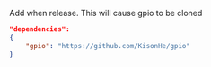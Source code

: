 Add when release. This will cause gpio to be cloned

```json
"dependencies":
{
    "gpio": "https://github.com/KisonHe/gpio"
}
```